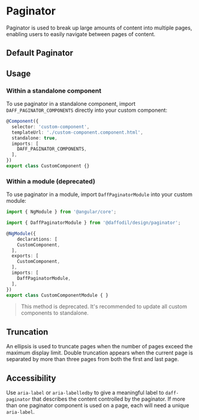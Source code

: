 # Paginator
Paginator is used to break up large amounts of content into multiple pages, enabling users to easily navigate between pages of content.

## Default Paginator
<design-land-example-viewer-container example="basic-paginator"></design-land-example-viewer-container>

## Usage

### Within a standalone component
To use paginator in a standalone component, import `DAFF_PAGINATOR_COMPONENTS` directly into your custom component:

```ts
@Component({
  selector: 'custom-component',
  templateUrl: './custom-component.component.html',
  standalone: true,
  imports: [
    DAFF_PAGINATOR_COMPONENTS,
  ],
})
export class CustomComponent {}
```

### Within a module (deprecated)
To use paginator in a module, import `DaffPaginatorModule` into your custom module:

```ts
import { NgModule } from '@angular/core';

import { DaffPaginatorModule } from '@daffodil/design/paginator';

@NgModule({
	declarations: [
    CustomComponent,
  ],
  exports: [
    CustomComponent,
  ],
  imports: [
    DaffPaginatorModule,
  ],
})
export class CustomComponentModule { }
```

> This method is deprecated. It's recommended to update all custom components to standalone.

## Truncation
An ellipsis is used to truncate pages when the number of pages exceed the maximum display limit. Double truncation appears when the current page is separated by more than three pages from both the first and last page.

## Accessibility
Use `aria-label` or `aria-labelledby` to give a meaningful label to `daff-paginator` that describes the content controlled by the paginator. If more than one paginator component is used on a page, each will need a unique `aria-label`.